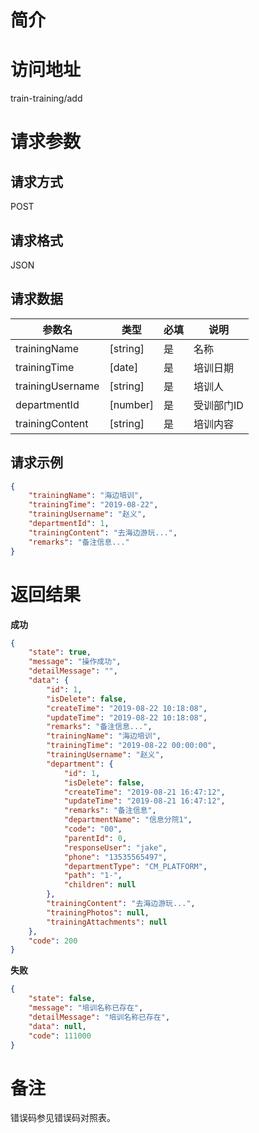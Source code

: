 # 简介

# 访问地址
train-training/add

# 请求参数

## 请求方式
POST

## 请求格式
JSON

## 请求数据
|参数名|类型|必填|说明|
|-|-|-|-|
|trainingName|[string]|是|名称|
|trainingTime|[date]|是|培训日期|
|trainingUsername|[string]|是|培训人|
|departmentId|[number]|是|受训部门ID|
|trainingContent|[string]|是|培训内容|


## 请求示例
```json
{
	"trainingName": "海边培训",
    "trainingTime": "2019-08-22",
    "trainingUsername": "赵义",
    "departmentId": 1,
    "trainingContent": "去海边游玩...",
    "remarks": "备注信息..."
}
```

# 返回结果
**成功**
```json
{
    "state": true,
    "message": "操作成功",
    "detailMessage": "",
    "data": {
        "id": 1,
        "isDelete": false,
        "createTime": "2019-08-22 10:18:08",
        "updateTime": "2019-08-22 10:18:08",
        "remarks": "备注信息...",
        "trainingName": "海边培训",
        "trainingTime": "2019-08-22 00:00:00",
        "trainingUsername": "赵义",
        "department": {
            "id": 1,
            "isDelete": false,
            "createTime": "2019-08-21 16:47:12",
            "updateTime": "2019-08-21 16:47:12",
            "remarks": "备注信息",
            "departmentName": "信息分院1",
            "code": "00",
            "parentId": 0,
            "responseUser": "jake",
            "phone": "13535565497",
            "departmentType": "CM_PLATFORM",
            "path": "1-",
            "children": null
        },
        "trainingContent": "去海边游玩...",
        "trainingPhotos": null,
        "trainingAttachments": null
    },
    "code": 200
}
```

**失败**
```json
{
    "state": false,
    "message": "培训名称已存在",
    "detailMessage": "培训名称已存在",
    "data": null,
    "code": 111000
}
```

# 备注
错误码参见错误码对照表。
